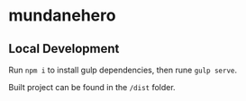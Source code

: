 # mundanehero


## Local Development

Run `npm i` to install gulp dependencies, then rune `gulp serve`.

Built project can be found in the `/dist` folder.
